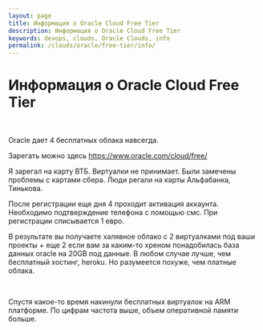 ```yaml
---
layout: page
title: Информация о Oracle Cloud Free Tier
description: Информация о Oracle Cloud Free Tier
keywords: devops, clouds, Oracle Clouds, info
permalink: /clouds/oracle/free-tier/info/
---
```


# Информация о Oracle Cloud Free Tier

<br/>

Oracle дает 4 бесплатных облака навсегда.

Зарегать можно здесь https://www.oracle.com/cloud/free/

Я зарегал на карту ВТБ. Виртуалки не принимает. Были замечены проблемы с картами сбера. Люди регали на карты Альфабанка, Тинькова.

После регистрации еще дня 4 проходит активация аккаунта. Необходимо подтверждение телефона с помощью смс. При регистрации списывается 1 евро.

В результате вы получаете халявное облако с 2 виртуалками под ваши проекты + еще 2 если вам за каким-то хреном понадобилась база данных oracle на 20GB под данные. В любом случае лучше, чем бесплатный хостинг, heroku. Но разумеется похуже, чем платные облака.

<br/>

Спустя какое-то время накинули бесплатных виртуалок на ARM платформе. По цифрам частота выше, объем оперативной памяти больше.
